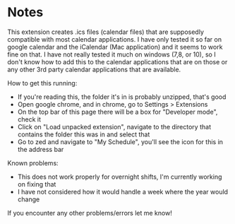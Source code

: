 # Notes
This extension creates .ics files (calendar files) that are supposedly compatible with most calendar applications.
I have only tested it so far on google calendar and the iCalendar (Mac application) and it seems to work fine on that.
I have not really tested it much on windows (7,8, or 10), so I don't know how to add this to the calendar applications
that are on those or any other 3rd party calendar applications that are available.

How to get this running:
- If you're reading this, the folder it's in is probably unzipped, that's good
- Open google chrome, and in chrome, go to Settings > Extensions
- On the top bar of this page there will be a box for "Developer mode", check it
- Click on "Load unpacked extension", navigate to the directory that contains the folder this was in and select that
- Go to zed and navigate to "My Schedule", you'll see the icon for this in the address bar

Known problems:
- This does not work properly for overnight shifts, I'm currently working on fixing that
- I have not considered how it would handle a week where the year would change


If you encounter any other problems/errors let me know!
